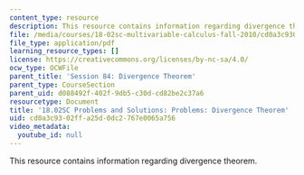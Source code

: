 ```yaml
---
content_type: resource
description: This resource contains information regarding divergence theorem.
file: /media/courses/18-02sc-multivariable-calculus-fall-2010/cd0a3c9302ffa25d0dc2767e0065a756_MIT18_02SC_pb_84_comb.pdf
file_type: application/pdf
learning_resource_types: []
license: https://creativecommons.org/licenses/by-nc-sa/4.0/
ocw_type: OCWFile
parent_title: 'Session 84: Divergence Theorem'
parent_type: CourseSection
parent_uid: d088492f-402f-9db5-c30d-cd82be2c37a6
resourcetype: Document
title: '18.02SC Problems and Solutions: Problems: Divergence Theorem'
uid: cd0a3c93-02ff-a25d-0dc2-767e0065a756
video_metadata:
  youtube_id: null
---
```

This resource contains information regarding divergence theorem.